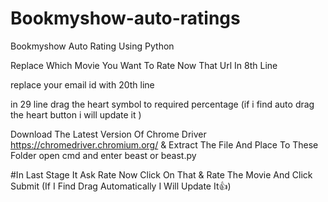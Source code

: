 # Bookmyshow-auto-ratings
Bookmyshow Auto Rating Using Python

Replace Which Movie You Want To Rate Now That Url In 8th Line

replace your email id with 20th line 

in 29 line drag the heart symbol to required percentage (if i find auto drag the heart button i will update it )

Download The Latest Version Of Chrome Driver https://chromedriver.chromium.org/ & Extract The File And Place To These Folder open cmd and enter beast or beast.py

#In Last Stage It Ask Rate Now Click On That & Rate The Movie And Click Submit (If I Find Drag Automatically I Will Update It👍)


